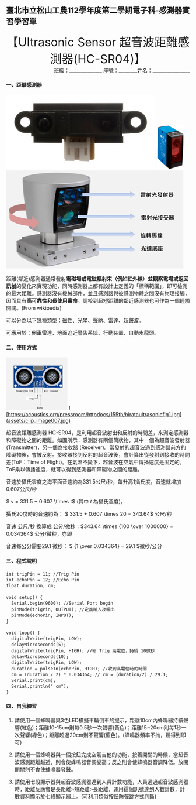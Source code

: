 ## 臺北市立松山工農112學年度第二學期電子科-感測器實習學習單 

<center><font size=6>【Ultrasonic Sensor 超音波距離感測器(HC-SR04)】</font></center>

<div style="text-align: right">班級：______________ 座號：________姓名：________________</div>

#### 一、距離感測器

![File:Sharp GP2Y0A21YK IR proximity sensor cropped.jpg](assets/clip_image001.jpg) ![距離感測器-中距離型| Dx60 | SICK](assets/clip_image003.png) ![財團法人車輛研究測試中心，提供車輛測試、檢測、驗證、外銷、先進系統研發、試車場等服務。](assets/clip_image004.png)

距離(鄰近)感測器通常發射**電磁場或電磁輻射束（例如紅外線）**並觀察電場或**返回訊號**的變化來實現功能，同時感測器上都有設計上定義的「標稱範圍」，即可檢測的最大距離。感測器沒有機械部件，並且感測器與被感測物體之間沒有物理接觸，因而具有**高可靠性和長使用壽命**。調校到超短距離的鄰近感測器也可作為一個輕觸開關。(From wikipedia)

可以分為以下幾種類型：磁性、光學、聲納、雷達、超聲波。

可應用於：倒車雷達、地面迫近警告系統、行動裝置、自動水龍頭。

 

#### 二、使用方式


![img](assets/clip_image006.png)    ![https://acoustics.org/pressroom/httpdocs/155th/hirataultrasonicfig1.jpg](assets/clip_image007.jpg)


超音波距離感測器 HC-SR04，是利用超音波射出和反射的時間差，來測定感測器和障礙物之間的距離。如圖所示：感測器有兩個筒狀物，其中一個為超音波發射器 (Transmitter)，另一個為接收器 (Receiver)。當發射的超音波遇到感測器前方的障礙物後，會被反射。接收器接到反射的超音波後，會計算出從發射到接收的時間差(ToF：Time of Flight)。在氣溫不變下，超音波在空氣中傳播速度是固定的。ToF乘以傳播速度，就可以得到感測器和障礙物之間的距離。

 

音速於攝氏零度之海平面音速約為331.5公尺/秒，每升高1攝氏度，音速就增加0.607公尺/秒

$ v = 331.5 + 0.607 \times t$ (其中 $t$ 為攝氏溫度)。

攝氏20度時的音速約為： $ 331.5 + 0.607 \times 20 = 343.64$ 公尺/秒

音速 公尺/秒 換算成 公分/微秒：$343.64 \times {100 \over 1000000} = 0.034364$ 公分/微秒，亦即

音速每公分需要29.1 微秒： $ {1 \over 0.034364} = 29.1 $微秒/公分



#### 三、程式說明


``` C{.line-numbers}
int trigPin = 11; //Trig Pin
int echoPin = 12; //Echo Pin
float duration, cm;

void setup() {
  Serial.begin(9600); //Serial Port begin
  pinMode(trigPin, OUTPUT); //定義輸入及輸出 
  pinMode(echoPin, INPUT);
}

void loop() {
  digitalWrite(trigPin, LOW);
  delayMicroseconds(5);
  digitalWrite(trigPin, HIGH); //給 Trig 高電位，持續 10微秒
  delayMicroseconds(10);
  digitalWrite(trigPin, LOW);
  duration = pulseIn(echoPin, HIGH); //收到高電位時的時間
  cm = (duration / 2) * 0.034364; // cm = (duration/2) / 29.1;
  Serial.print(cm);
  Serial.println(" cm");
}
```

#### 四、自我練習

1. 請使用一個蜂鳴器與3色LED模擬車輛倒車的提示，距離10cm內蜂鳴器持續聲響(紅色)；距離10-15cm則每0.5秒一次聲響(黃色)；距離15~20cm則每1秒一次聲響(綠色)；距離超過20cm則不聲響(藍色)。(蜂鳴器頻率不拘，聽得到即可)

2. 請使用一個蜂鳴器與一個按鈕完成空氣吉他的功能，按著開關的時候，當超音波感測距離越近，則會使蜂鳴器音調變高；反之則會使蜂鳴器音調降低。放開開關則不會使蜂鳴器發聲。

3. 請使用七段顯示器與超音波感測器達到人員計數功能，人員通過超音波感測器時，距離反應會是長距離>短距離>長距離，運用這個訊號達到人數計數，計數資料顯示於七段顯示器上。(可利用類似按鈕防彈跳方式判斷)

 

